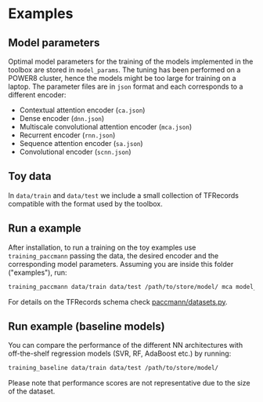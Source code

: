 # Examples

## Model parameters

Optimal model parameters for the training of the models implemented in the toolbox are stored in `model_params`.
The tuning has been performed on a POWER8 cluster, hence the models might be too large for training on a laptop.
The parameter files are in `json` format and each corresponds to a different encoder:

- Contextual attention encoder (`ca.json`)
- Dense encoder (`dnn.json`)
- Multiscale convolutional attention encoder (`mca.json`)
- Recurrent encoder (`rnn.json`)
- Sequence attention encoder (`sa.json`)
- Convolutional encoder (`scnn.json`)

## Toy data

In `data/train` and `data/test` we include a small collection of TFRecords compatible with the format used by the toolbox.

## Run a example

After installation, to run a training on the toy examples use `training_paccmann` passing the data, the desired encoder and the corresponding model parameters. Assuming you are inside this folder ("examples"), run:

```sh
training_paccmann data/train data/test /path/to/store/model/ mca model_params/mca.json smiles_atom_tokens,selected_genes_20
```

For details on the TFRecords schema check [paccmann/datasets.py](https://github.com/drugilsberg/paccmann/blob/master/paccmann/datasets.py).

## Run example (baseline models)

You can compare the performance of the different NN architectures with off-the-shelf regression models (SVR, RF, AdaBoost etc.) by running:

```sh
training_baseline data/train data/test /path/to/store/model/
```

Please note that performance scores are not representative due to the size of the dataset.

